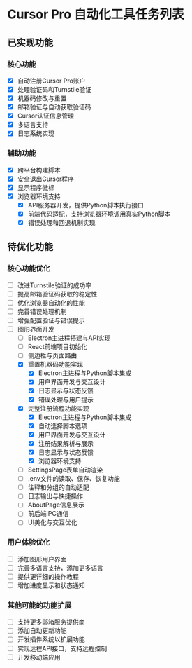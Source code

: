 # Cursor Pro 自动化工具任务列表

## 已实现功能

### 核心功能
- [x] 自动注册Cursor Pro账户
- [x] 处理验证码和Turnstile验证
- [x] 机器码修改与重置
- [x] 邮箱验证与自动获取验证码
- [x] Cursor认证信息管理
- [x] 多语言支持
- [x] 日志系统实现

### 辅助功能
- [x] 跨平台构建脚本
- [x] 安全退出Cursor程序
- [x] 显示程序徽标
- [x] 浏览器环境支持
  - [x] API服务器开发，提供Python脚本执行接口
  - [x] 前端代码适配，支持浏览器环境调用真实Python脚本
  - [x] 错误处理和回退机制实现

## 待优化功能

### 核心功能优化
- [ ] 改进Turnstile验证的成功率
- [ ] 提高邮箱验证码获取的稳定性
- [ ] 优化浏览器自动化的性能
- [ ] 完善错误处理机制
- [ ] 增强配置验证与错误提示
- [ ] 图形界面开发
    - [ ] Electron主进程搭建与API实现
    - [ ] React前端项目初始化
    - [ ] 侧边栏与页面路由
    - [x] 重置机器码功能实现
        - [x] Electron主进程与Python脚本集成
        - [x] 用户界面开发与交互设计
        - [x] 日志显示与状态反馈
        - [x] 错误处理与用户提示
    - [x] 完整注册流程功能实现
        - [x] Electron主进程与Python脚本集成
        - [x] 自动选择脚本选项
        - [x] 用户界面开发与交互设计
        - [x] 注册结果解析与展示
        - [x] 日志显示与状态反馈
        - [x] 浏览器环境支持
    - [ ] SettingsPage表单自动渲染
    - [ ] .env文件的读取、保存、恢复功能
    - [ ] 注释和分组的自动适配
    - [ ] 日志输出与快捷操作
    - [ ] AboutPage信息展示
    - [ ] 前后端IPC通信
    - [ ] UI美化与交互优化

### 用户体验优化
- [ ] 添加图形用户界面
- [ ] 完善多语言支持，添加更多语言
- [ ] 提供更详细的操作教程
- [ ] 增加进度显示和状态通知

### 其他可能的功能扩展
- [ ] 支持更多邮箱服务提供商
- [ ] 添加自动更新功能
- [ ] 开发插件系统以扩展功能
- [ ] 实现远程API接口，支持远程控制
- [ ] 开发移动端应用 